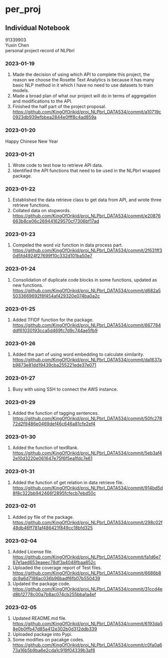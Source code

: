 # per_proj
## Individual Notebook
91339903     
Yuxin Chen       
personal project record of NLPbrl          

### 2023-01-19
1. Made the decision of using which API to complete this project, the reason we choose the Rosette Text Analytics
is because it has many basic NLP method in it which I have no need to use datasets to train models.
2. Made a broad plan of what our project will do in terms of aggregation and modifications to the API.
3. Finished the half part of the project proposal. https://github.com/KingOfOrikid/proj_NLPbrl_DATA534/commit/a10719c0923db939efbbea2844e0fff8c4ad859a

### 2023-01-20
Happy Chinese New Year            

### 2023-01-21
1. Wrote code to test how to retrieve API data.           
2. Identified the API functions that need to be used in the NLPbrl wrapped package.     

### 2023-01-22
1. Established the data retrieve class to get data from API, and wrote three retrieve functions.
2. Collated data on stopwords.
https://github.com/KingOfOrikid/proj_NLPbrl_DATA534/commit/e20876663b8ce06c269441629570cf7306bf17ad

### 2023-01-23
1. Compeled the word viz function in data process part.
https://github.com/KingOfOrikid/proj_NLPbrl_DATA534/commit/2f631ff30d5fd4924f27699f10c332d101ba50e7

### 2023-01-24
1. Consolidation of duplicate code blocks in some functions, updated as new functions.
https://github.com/KingOfOrikid/proj_NLPbrl_DATA534/commit/d682a55033669692f8f454af429320e074ba0a2c

### 2023-01-25
1. Added TFIDF function for the package.
https://github.com/KingOfOrikid/proj_NLPbrl_DATA534/commit/667784ddf61030193cca5d469fc7d9c744ae5fb9

### 2023-01-26
1. Added the part of using word embedding to calculate similarity.
https://github.com/KingOfOrikid/proj_NLPbrl_DATA534/commit/da1637ab9873e81dd19439cba255221ede37e071

### 2023-01-27
1. Busy with using SSH to connect the AWS instance.

### 2023-01-29
1. Added the function of tagging sentences.
https://github.com/KingOfOrikid/proj_NLPbrl_DATA534/commit/50fc27872d2f9486e0469def46c646a81cfe2ef4

### 2023-01-30
1. Added the function of textRank.
https://github.com/KingOfOrikid/proj_NLPbrl_DATA534/commit/5eb3af42e10d3220e061647e75f6f5ea1fdc7e61

### 2023-01-31
1. Added the function of get relation in data retrieve file.
https://github.com/KingOfOrikid/proj_NLPbrl_DATA534/commit/914bd5d8f8c322bb942466f2895fcfecb7ebd50c

### 2023-02-01
1. Added py file of the package.           
https://github.com/KingOfOrikid/proj_NLPbrl_DATA534/commit/298c02f48db46ff781af486421f849cc18bfd325

### 2023-02-04
1. Added License file.          
https://github.com/KingOfOrikid/proj_NLPbrl_DATA534/commit/fa1d6e787e1aed653eaeec78df3a4048fbaa852c
2. Uploaded the coverage report of Test files.             
https://github.com/KingOfOrikid/proj_NLPbrl_DATA534/commit/6686b8dc9a6d7186ac036b96badf6fb07b550439
3. Updated the package code.            
https://github.com/KingOfOrikid/proj_NLPbrl_DATA534/commit/31ccd4ed8b12778c00a7b8ac074cb255bba1a4ef

### 2023-02-05
1. Updated README.md file.     
https://github.com/KingOfOrikid/proj_NLPbrl_DATA534/commit/6193da58e0b0ffb47d85a412e302b0d312ddb339
2. Uploaded package into Pypi.     
3. Some modifies on pacakge codes.     
https://github.com/KingOfOrikid/proj_NLPbrl_DATA534/commit/c0fa0a673a16b5b9ba6e2cda1c919f04339b3af8
